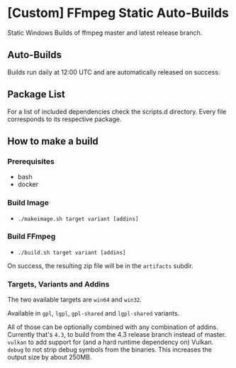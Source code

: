 # [Custom] FFmpeg Static Auto-Builds

Static Windows Builds of ffmpeg master and latest release branch.

## Auto-Builds

Builds run daily at 12:00 UTC and are automatically released on success.

## Package List

For a list of included dependencies check the scripts.d directory.
Every file corresponds to its respective package.

## How to make a build

### Prerequisites

* bash
* docker

### Build Image

* `./makeimage.sh target variant [addins]`

### Build FFmpeg

* `./build.sh target variant [addins]`

On success, the resulting zip file will be in the `artifacts` subdir.

### Targets, Variants and Addins

The two available targets are `win64` and `win32`.

Available in `gpl`, `lgpl`, `gpl-shared` and `lgpl-shared` variants.

All of those can be optionally combined with any combination of addins.
Currently that's `4.3`, to build from the 4.3 release branch instead of master.
`vulkan` to add support for (and a hard runtime dependency on) Vulkan.
`debug` to not strip debug symbols from the binaries. This increases the output size by about 250MB.
